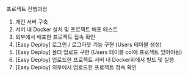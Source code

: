 프로젝트 진행과정

1) 개인 서버 구축
2) 서버 내 Docker 설치 및 프로젝트 배포 테스트
3) 외부에서 배포한 프로젝트 접속 확인
4) [Easy Deploy] 로그인 / 로그아웃 기능 구현 (Users 테이블 생성)
5) [Easy Deploy] 폴더 업로드 구현 (Users 테이블 col에 프로젝트 있어야됨)
6) [Easy Deploy] 업로드한 프로젝트 서버 내 Docker위에서 빌드 및 실행
7) [Easy Deploy] 외부에서 업로드한 프로젝트 접속 확인 
